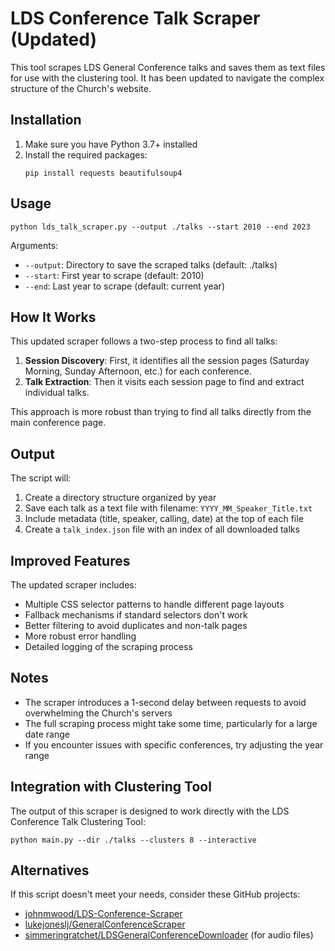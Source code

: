 # LDS Conference Talk Scraper (Updated)

This tool scrapes LDS General Conference talks and saves them as text files for use with the clustering tool. It has been updated to navigate the complex structure of the Church's website.

## Installation

1. Make sure you have Python 3.7+ installed
2. Install the required packages:
   ```
   pip install requests beautifulsoup4
   ```

## Usage

```
python lds_talk_scraper.py --output ./talks --start 2010 --end 2023
```

Arguments:
- `--output`: Directory to save the scraped talks (default: ./talks)
- `--start`: First year to scrape (default: 2010)
- `--end`: Last year to scrape (default: current year)

## How It Works

This updated scraper follows a two-step process to find all talks:

1. **Session Discovery**: First, it identifies all the session pages (Saturday Morning, Sunday Afternoon, etc.) for each conference.
2. **Talk Extraction**: Then it visits each session page to find and extract individual talks.

This approach is more robust than trying to find all talks directly from the main conference page.

## Output

The script will:
1. Create a directory structure organized by year
2. Save each talk as a text file with filename: `YYYY_MM_Speaker_Title.txt`
3. Include metadata (title, speaker, calling, date) at the top of each file
4. Create a `talk_index.json` file with an index of all downloaded talks

## Improved Features

The updated scraper includes:
- Multiple CSS selector patterns to handle different page layouts
- Fallback mechanisms if standard selectors don't work
- Better filtering to avoid duplicates and non-talk pages
- More robust error handling
- Detailed logging of the scraping process

## Notes

- The scraper introduces a 1-second delay between requests to avoid overwhelming the Church's servers
- The full scraping process might take some time, particularly for a large date range
- If you encounter issues with specific conferences, try adjusting the year range

## Integration with Clustering Tool

The output of this scraper is designed to work directly with the LDS Conference Talk Clustering Tool:

```
python main.py --dir ./talks --clusters 8 --interactive
```

## Alternatives

If this script doesn't meet your needs, consider these GitHub projects:
- [johnmwood/LDS-Conference-Scraper](https://github.com/johnmwood/LDS-Conference-Scraper)
- [lukejoneslj/GeneralConferenceScraper](https://github.com/lukejoneslj/GeneralConferenceScraper)
- [simmeringratchet/LDSGeneralConferenceDownloader](https://github.com/simmeringratchet/LDSGeneralConferenceDownloader) (for audio files)
